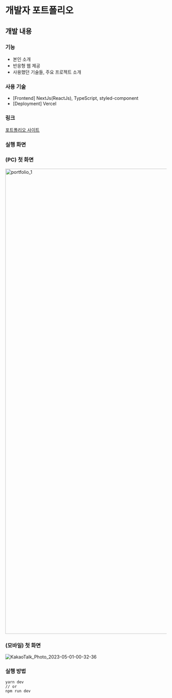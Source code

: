# 개발자 포트폴리오

## 개발 내용
### 기능
- 본인 소개
- 반응형 웹 제공
- 사용했던 기술들, 주요 프로젝트 소개 

### 사용 기술
- [Frontend] NextJs(ReactJs), TypeScript, styled-component
- [Deployment] Vercel

### 링크
[포트폴리오 사이트](https://junjinu-portfolio-blue.vercel.app/)

### 실행 화면
### (PC) 첫 화면
<img width="1447" alt="portfolio_1" src="https://user-images.githubusercontent.com/81470586/235359958-5251c389-5454-49e6-8003-21124a0120f8.png">

### (모바일) 첫 화면
![KakaoTalk_Photo_2023-05-01-00-32-36](https://user-images.githubusercontent.com/81470586/235362019-40975311-d587-4329-99df-35842bb1050b.png)



### 실행 방법
```
yarn dev
// or
npm run dev
```

